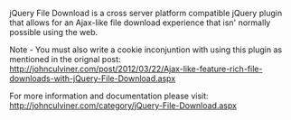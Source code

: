 jQuery File Download is a cross server platform compatible jQuery plugin that allows for an Ajax-like file download experience that isn' normally possible using the web.

Note - You must also write a cookie inconjuntion with using this plugin as mentioned in the orignal post:
http://johnculviner.com/post/2012/03/22/Ajax-like-feature-rich-file-downloads-with-jQuery-File-Download.aspx

For more information and documentation please visit:
http://johnculviner.com/category/jQuery-File-Download.aspx